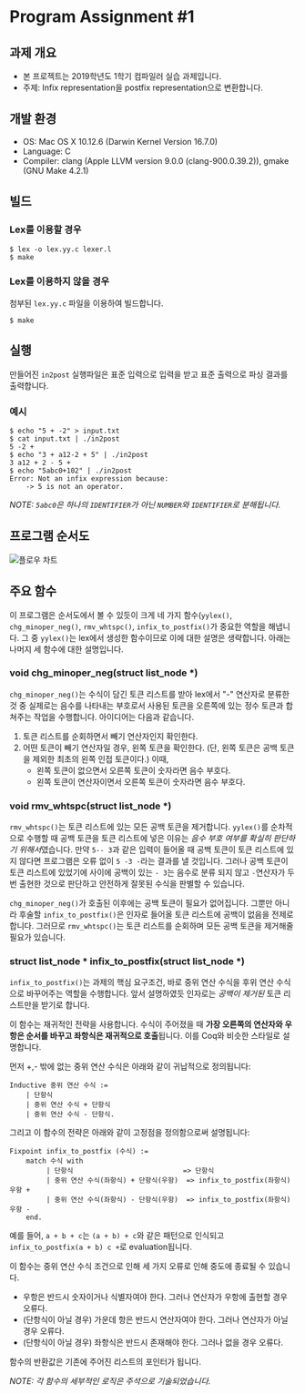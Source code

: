 ﻿# Program Assignment #1

## 과제 개요

- 본 프로젝트는 2019학년도 1학기 컴파일러 실습 과제입니다.
- 주제: Infix representation을 postfix representation으로 변환합니다.

## 개발 환경

- OS: Mac OS X 10.12.6 (Darwin Kernel Version 16.7.0)
- Language: C
- Compiler: clang (Apple LLVM version 9.0.0 (clang-900.0.39.2)), gmake (GNU Make 4.2.1)

## 빌드

### Lex를 이용할 경우
```
$ lex -o lex.yy.c lexer.l
$ make
```

### Lex를 이용하지 않을 경우
첨부된 `lex.yy.c` 파일을 이용하여 빌드합니다.
```
$ make
```

## 실행

만들어진 `in2post` 실행파일은 표준 입력으로 입력을 받고 표준 출력으로 파싱 결과를 출력합니다.

### 예시
```
$ echo "5 + -2" > input.txt
$ cat input.txt | ./in2post
5 -2 + 
$ echo "3 + a12-2 + 5" | ./in2post
3 a12 + 2 - 5 + 
$ echo "5abc0+102" | ./in2post
Error: Not an infix expression because:
	-> 5 is not an operator.
```
*NOTE: `5abc0`은 하나의 `IDENTIFIER`가 아닌 `NUMBER`와 `IDENTIFIER`로 분해됩니다.*

## 프로그램 순서도

![플로우 차트](https://firebasestorage.googleapis.com/v0/b/cin-fail-v2.appspot.com/o/flowchart.png?alt=media&token=76cec98f-ca09-498d-890e-6c0362e368e1)

## 주요 함수

이 프로그램은 순서도에서 볼 수 있듯이 크게 네 가지 함수(`yylex()`, `chg_minoper_neg()`, `rmv_whtspc()`, `infix_to_postfix()`가 중요한 역할을 해냅니다. 그 중 `yylex()`는 lex에서 생성한 함수이므로 이에 대한 설명은 생략합니다. 아래는 나머지 세 함수에 대한 설명입니다.

### void chg_minoper_neg(struct list_node *)

`chg_minoper_neg()`는 수식이 담긴 토큰 리스트를 받아 lex에서 "-" 연산자로 분류한 것 중 실제로는 음수를 나타내는 부호로서 사용된 토큰을 오른쪽에 있는 정수 토큰과 합쳐주는 작업을 수행합니다. 아이디어는 다음과 같습니다.

1. 토큰 리스트를 순회하면서 빼기 연산자인지 확인한다.  
2. 어떤 토큰이 빼기 연산자일 경우, 왼쪽 토큰을 확인한다. (단, 왼쪽 토큰은 공백 토큰을 제외한 최초의 왼쪽 인접 토큰이다.) 이때,
      - 왼쪽 토큰이 없으면서 오른쪽 토큰이 숫자라면 음수 부호다. 
      - 왼쪽 토큰이 연산자이면서 오른쪽 토큰이 숫자라면 음수 부호다. 

### void rmv_whtspc(struct list_node *)

`rmv_whtspc()`는 토큰 리스트에 있는 모든 공백 토큰을 제거합니다. `yylex()`를 순차적으로 수행할 때 공백 토큰을 토큰 리스트에 넣은 이유는 *음수 부호 여부를 확실히 판단하기 위해서*였습니다. 만약 `5-- 3`과 같은 입력이 들어올 때 공백 토큰이 토큰 리스트에 있지 않다면 프로그램은 오류 없이 `5 -3 -`라는 결과를 낼 것입니다. 그러나 공백 토큰이 토큰 리스트에 있었기에 사이에 공백이 있는 `- 3`는 음수로 분류 되지 않고 `-`연산자가 두 번 출현한 것으로 판단하고 안전하게 잘못된 수식을 판별할 수 있습니다.

`chg_minoper_neg()`가 호출된 이후에는 공백 토큰이 필요가 없어집니다. 그뿐만 아니라 후술할 `infix_to_postfix()`은 인자로 들어올 토큰 리스트에 공백이 없음을 전제로 합니다. 그러므로 `rmv_whtspc()`는 토큰 리스트를 순회하며 모든 공백 토큰을 제거해줄 필요가 있습니다.

### struct list_node * infix_to_postfix(struct list_node *)

`infix_to_postfix()`는 과제의 핵심 요구조건, 바로 중위 연산 수식을 후위 연산 수식으로 바꾸어주는 역할을 수행합니다. 앞서 설명하였듯 인자로는 *공백이 제거된* 토큰 리스트만을 받기로 합니다.

이 함수는 재귀적인 전략을 사용합니다. 수식이 주어졌을 때 **가장 오른쪽의 연산자와 우항은 순서를 바꾸고 좌항식은 재귀적으로 호출**됩니다. 이를 Coq와 비슷한 스타일로 설명합니다.

먼저 +,- 밖에 없는 중위 연산 수식은 아래와 같이 귀납적으로 정의됩니다:

```
Inductive 중위 연산 수식 :=
    | 단항식
    | 중위 연산 수식 + 단항식
    | 중위 연산 수식 - 단항식.
```

그리고 이 함수의 전략은 아래와 같이 고정점을 정의함으로써 설명됩니다:

```
Fixpoint infix_to_postfix (수식) :=  
    match 수식 with
         | 단항식                           => 단항식
         | 중위 연산 수식(좌항식) + 단항식(우항)  => infix_to_postfix(좌항식) 우항 +
         | 중위 연산 수식(좌항식) - 단항식(우항)  => infix_to_postfix(좌항식) 우항 -
    end.
```

예를 들어, `a + b + c`는 `(a + b) + c`와 같은 패턴으로 인식되고 `infix_to_postfix(a + b) c +`로 evaluation됩니다.

이 함수는 중위 연산 수식 조건으로 인해 세 가지 오류로 인해 중도에 종료될 수 있습니다.

* 우항은 반드시 숫자이거나 식별자여야 한다. 그러나 연산자가 우항에 출현할 경우 오류다.
* (단항식이 아닐 경우) 가운데 항은 반드시 연산자여야 한다. 그러나 연산자가 아닐 경우 오류다.
* (단항식이 아닐 경우) 좌항식은 반드시 존재해야 한다. 그러나 없을 경우 오류다.

함수의 반환값은 기존에 주어진 리스트의 포인터가 됩니다.

*NOTE: 각 함수의 세부적인 로직은 주석으로 기술되었습니다.*

